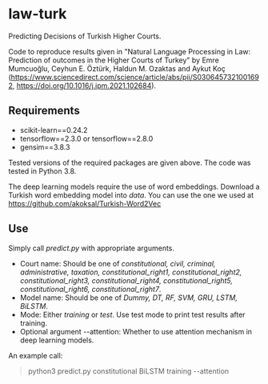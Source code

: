# law-turk
Predicting Decisions of Turkish Higher Courts.

Code to reproduce results given in "Natural Language Processing in Law: Prediction of outcomes in the Higher Courts of Turkey" by Emre Mumcuoğlu, Ceyhun E. Öztürk, Haldun M. Ozaktas and Aykut Koç (https://www.sciencedirect.com/science/article/abs/pii/S0306457321001692, https://doi.org/10.1016/j.ipm.2021.102684).

## Requirements 
* scikit-learn==0.24.2
* tensorflow==2.3.0 or tensorflow==2.8.0
* gensim==3.8.3

Tested versions of the required packages are given above. The code was tested in Python 3.8. 

The deep learning models require the use of word embeddings. Download a Turkish word embedding model into _data_. You can use the one we used at https://github.com/akoksal/Turkish-Word2Vec

## Use

Simply call _predict.py_ with appropriate arguments.
* Court name: Should be one of _constitutional, civil, criminal, administrative, taxation, constitutional_right1, constitutional_right2, constitutional_right3, constitutional_right4, constitutional_right5, constitutional_right6, constitutional_right7_.
* Model name: Should be one of _Dummy, DT, RF, SVM, GRU, LSTM, BiLSTM_.
* Mode: Either _training_ or _test_. Use test mode to print test results after training.
* Optional argument --attention: Whether to use attention mechanism in deep learning models.

An example call:
> python3 predict.py constitutional BiLSTM training --attention
